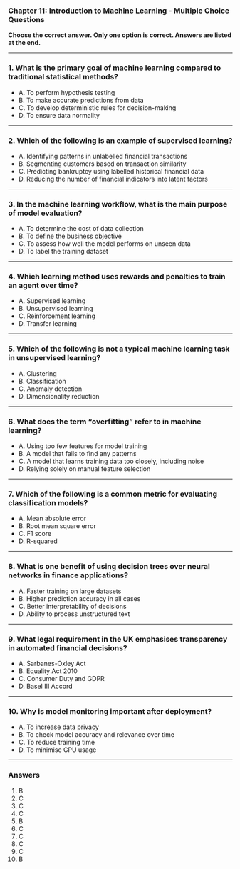 ### Chapter 11: Introduction to Machine Learning - Multiple Choice Questions

**Choose the correct answer. Only one option is correct. Answers are listed at the end.**

---

### 1. What is the primary goal of machine learning compared to traditional statistical methods?
- A. To perform hypothesis testing  
- B. To make accurate predictions from data  
- C. To develop deterministic rules for decision-making  
- D. To ensure data normality  

---

### 2. Which of the following is an example of supervised learning?  
- A. Identifying patterns in unlabelled financial transactions  
- B. Segmenting customers based on transaction similarity  
- C. Predicting bankruptcy using labelled historical financial data  
- D. Reducing the number of financial indicators into latent factors  

---

### 3. In the machine learning workflow, what is the main purpose of model evaluation?  
- A. To determine the cost of data collection  
- B. To define the business objective  
- C. To assess how well the model performs on unseen data  
- D. To label the training dataset  

---

### 4. Which learning method uses rewards and penalties to train an agent over time?  
- A. Supervised learning  
- B. Unsupervised learning  
- C. Reinforcement learning  
- D. Transfer learning  

---

### 5. Which of the following is **not** a typical machine learning task in unsupervised learning?  
- A. Clustering  
- B. Classification  
- C. Anomaly detection  
- D. Dimensionality reduction  

---

### 6. What does the term “overfitting” refer to in machine learning?  
- A. Using too few features for model training  
- B. A model that fails to find any patterns  
- C. A model that learns training data too closely, including noise  
- D. Relying solely on manual feature selection  

---

### 7. Which of the following is a common metric for evaluating classification models?  
- A. Mean absolute error  
- B. Root mean square error  
- C. F1 score  
- D. R-squared  

---

### 8. What is one benefit of using decision trees over neural networks in finance applications?  
- A. Faster training on large datasets  
- B. Higher prediction accuracy in all cases  
- C. Better interpretability of decisions  
- D. Ability to process unstructured text  

---

### 9. What legal requirement in the UK emphasises transparency in automated financial decisions?  
- A. Sarbanes-Oxley Act  
- B. Equality Act 2010  
- C. Consumer Duty and GDPR  
- D. Basel III Accord  

---

### 10. Why is model monitoring important after deployment?  
- A. To increase data privacy  
- B. To check model accuracy and relevance over time  
- C. To reduce training time  
- D. To minimise CPU usage  

---

### **Answers**

1. B  
2. C  
3. C  
4. C  
5. B  
6. C  
7. C  
8. C  
9. C  
10. B
